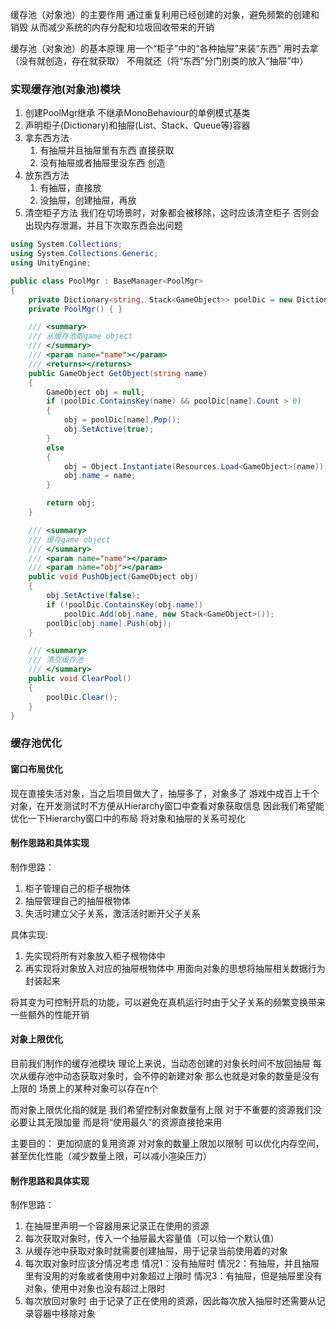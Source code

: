 缓存池（对象池）的主要作用
通过重复利用已经创建的对象，避免频繁的创建和销毁
从而减少系统的内存分配和垃圾回收带来的开销

缓存池（对象池）的基本原理
用一个“柜子”中的“各种抽屉”来装“东西”
用时去拿（没有就创造，存在就获取）
不用就还（将“东西”分门别类的放入“抽屉”中）

### 实现缓存池(对象池)模块
1. 创建PoolMgr继承 不继承MonoBehaviour的单例模式基类
2. 声明柜子(Dictionary)和抽屉(List、Stack、Queue等)容器
3. 拿东西方法
	1. 有抽屉并且抽屉里有东西 直接获取
	2. 没有抽屉或者抽屉里没东西 创造
4. 放东西方法
	1. 有抽屉，直接放
	2. 没抽屉，创建抽屉，再放
5. 清空柜子方法
 我们在切场景时，对象都会被移除，这时应该清空柜子
 否则会出现内存泄漏，并且下次取东西会出问题

```c#
using System.Collections;
using System.Collections.Generic;
using UnityEngine;

public class PoolMgr : BaseManager<PoolMgr>
{
    private Dictionary<string, Stack<GameObject>> poolDic = new Dictionary<string, Stack<GameObject>>();
    private PoolMgr() { }

    /// <summary>
    /// 从缓存池取game object
    /// </summary>
    /// <param name="name"></param>
    /// <returns></returns>
    public GameObject GetObject(string name)
    {
        GameObject obj = null;
        if (poolDic.ContainsKey(name) && poolDic[name].Count > 0)
        {
            obj = poolDic[name].Pop();
            obj.SetActive(true);
        }
        else
        {
            obj = Object.Instantiate(Resources.Load<GameObject>(name));
            obj.name = name;
        }

        return obj;
    }

    /// <summary>
    /// 缓存game object
    /// </summary>
    /// <param name="name"></param>
    /// <param name="obj"></param>
    public void PushObject(GameObject obj)
    {
        obj.SetActive(false);
        if (!poolDic.ContainsKey(obj.name))
            poolDic.Add(obj.name, new Stack<GameObject>());
        poolDic[obj.name].Push(obj);
    }

    /// <summary>
    /// 清空缓存池
    /// </summary>
    public void ClearPool()
    {
        poolDic.Clear();
    }
}
```

### 缓存池优化
#### 窗口布局优化
现在直接失活对象，当之后项目做大了，抽屉多了，对象多了
游戏中成百上千个对象，在开发测试时不方便从Hierarchy窗口中查看对象获取信息
因此我们希望能优化一下Hierarchy窗口中的布局
将对象和抽屉的关系可视化

#### 制作思路和具体实现
制作思路：
1. 柜子管理自己的柜子根物体
2. 抽屉管理自己的抽屉根物体
3. 失活时建立父子关系，激活活时断开父子关系

具体实现:
1. 先实现将所有对象放入柜子根物体中
2. 再实现将对象放入对应的抽屉根物体中
 用面向对象的思想将抽屉相关数据行为封装起来

将其变为可控制开启的功能，可以避免在真机运行时由于父子关系的频繁变换带来一些额外的性能开销

#### 对象上限优化
目前我们制作的缓存池模块
理论上来说，当动态创建的对象长时间不放回抽屉
每次从缓存池中动态获取对象时，会不停的新建对象
那么也就是对象的数量是没有上限的
场景上的某种对象可以存在n个

而对象上限优化指的就是
我们希望控制对象数量有上限
对于不重要的资源我们没必要让其无限加量
而是将“使用最久”的资源直接抢来用

主要目的：
更加彻底的复用资源
对对象的数量上限加以限制
可以优化内存空间，甚至优化性能（减少数量上限，可以减小渲染压力）

#### 制作思路和具体实现
制作思路：
1. 在抽屉里声明一个容器用来记录正在使用的资源
2. 每次获取对象时，传入一个抽屉最大容量值（可以给一个默认值）
3. 从缓存池中获取对象时就需要创建抽屉，用于记录当前使用着的对象
4. 每次取对象时应该分情况考虑
	 情况1：没有抽屉时
	 情况2：有抽屉，并且抽屉里有没用的对象或者使用中对象超过上限时
	 情况3：有抽屉，但是抽屉里没有对象，使用中对象也没有超过上限时
5. 每次放回对象时
	 由于记录了正在使用的资源，因此每次放入抽屉时还需要从记录容器中移除对象